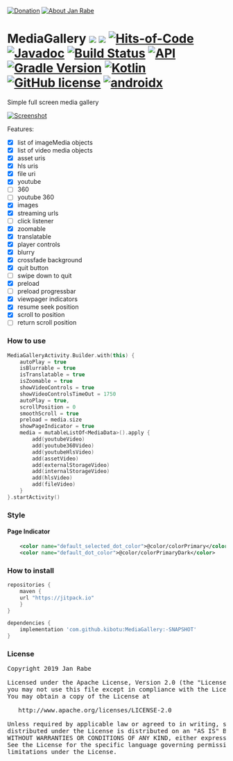 [![Donation](https://img.shields.io/badge/buy%20me%20a%20coffee-brightgreen.svg)](https://www.paypal.me/janrabe/5) [![About Jan Rabe](https://img.shields.io/badge/about-me-green.svg)](https://about.me/janrabe)
# MediaGallery [![](https://jitpack.io/v/kibotu/MediaGallery.svg)](https://jitpack.io/#kibotu/MediaGallery) [![](https://jitpack.io/v/kibotu/MediaGallery/month.svg)](https://jitpack.io/#kibotu/MediaGallery) [![Hits-of-Code](https://hitsofcode.com/github/kibotu/MediaGallery)](https://hitsofcode.com/view/github/kibotu/MediaGallery) [![Javadoc](https://img.shields.io/badge/javadoc-SNAPSHOT-green.svg)](https://jitpack.io/com/github/kibotu/MediaGallery/master-SNAPSHOT/javadoc/index.html) [![Build Status](https://travis-ci.org/kibotu/MediaGallery.svg)](https://travis-ci.org/kibotu/MediaGallery)  [![API](https://img.shields.io/badge/API-16%2B-brightgreen.svg?style=flat)](https://android-arsenal.com/api?level=16) [![Gradle Version](https://img.shields.io/badge/gradle-5.6.1-green.svg)](https://docs.gradle.org/current/release-notes)  [![Kotlin](https://img.shields.io/badge/kotlin-1.3.50-green.svg)](https://kotlinlang.org/) [![GitHub license](https://img.shields.io/badge/license-Apache%202-blue.svg)](https://raw.githubusercontent.com/kibotu/MediaGallery/master/LICENSE) [![androidx](https://img.shields.io/badge/androidx-brightgreen.svg)](https://developer.android.com/topic/libraries/support-library/refactor)

Simple full screen media gallery

[![Screenshot](sample_big.gif)](sample_big.gif)

Features:

- [x] list of imageMedia objects
- [x] list of video media objects
- [x] asset uris
- [x] hls uris
- [x] file uri
- [x] youtube
- [ ] 360
- [ ] youtube 360
- [x] images
- [x] streaming urls
- [ ] click listener
- [x] zoomable
- [x] translatable
- [x] player controls
- [x] blurry
- [x] crossfade background
- [x] quit button
- [ ] swipe down to quit
- [x] preload
- [ ] preload progressbar
- [x] viewpager indicators
- [x] resume seek position
- [x] scroll to position
- [ ] return scroll position

### How to use

```kotlin
MediaGalleryActivity.Builder.with(this) {
    autoPlay = true
    isBlurrable = true
    isTranslatable = true
    isZoomable = true
    showVideoControls = true
    showVideoControlsTimeOut = 1750
    autoPlay = true,
    scrollPosition = 0
    smoothScroll = true
    preload = media.size
    showPageIndicator = true
    media = mutableListOf<MediaData>().apply {
        add(youtubeVideo)
        add(youtube360Video)
        add(youtubeHlsVideo)
        add(assetVideo)
        add(externalStorageVideo)
        add(internalStorageVideo)
        add(hlsVideo)
        add(fileVideo)
    }
}.startActivity()
```

### Style

#### Page Indicator

```xml
    <color name="default_selected_dot_color">@color/colorPrimary</color>
    <color name="default_dot_color">@color/colorPrimaryDark</color>
```

### How to install
```groovy
repositories {
    maven {
	url "https://jitpack.io"
    }
}

dependencies {
    implementation 'com.github.kibotu:MediaGallery:-SNAPSHOT'
}
``` 
### License

<pre>
Copyright 2019 Jan Rabe

Licensed under the Apache License, Version 2.0 (the "License");
you may not use this file except in compliance with the License.
You may obtain a copy of the License at

   http://www.apache.org/licenses/LICENSE-2.0

Unless required by applicable law or agreed to in writing, software
distributed under the License is distributed on an "AS IS" BASIS,
WITHOUT WARRANTIES OR CONDITIONS OF ANY KIND, either express or implied.
See the License for the specific language governing permissions and
limitations under the License.
</pre>

